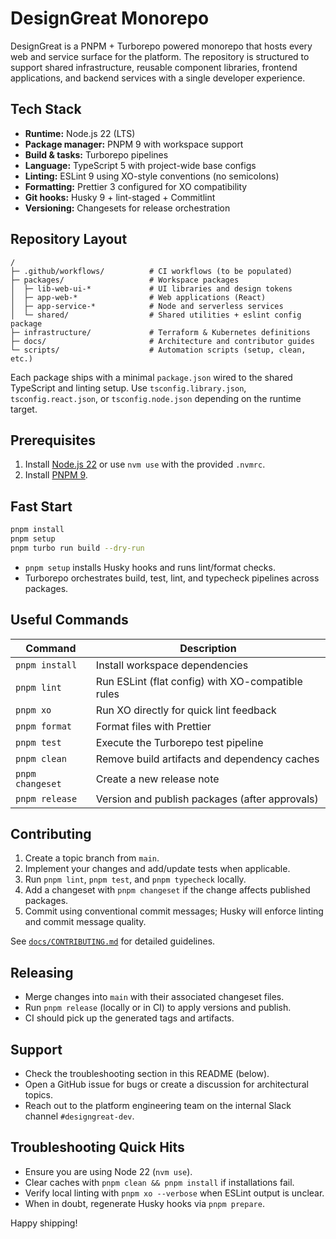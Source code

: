 # DesignGreat Monorepo

DesignGreat is a PNPM + Turborepo powered monorepo that hosts every web and service surface for the
platform. The repository is structured to support shared infrastructure, reusable component
libraries, frontend applications, and backend services with a single developer experience.

## Tech Stack

- **Runtime:** Node.js 22 (LTS)
- **Package manager:** PNPM 9 with workspace support
- **Build & tasks:** Turborepo pipelines
- **Language:** TypeScript 5 with project-wide base configs
- **Linting:** ESLint 9 using XO-style conventions (no semicolons)
- **Formatting:** Prettier 3 configured for XO compatibility
- **Git hooks:** Husky 9 + lint-staged + Commitlint
- **Versioning:** Changesets for release orchestration

## Repository Layout

```
/
├─ .github/workflows/          # CI workflows (to be populated)
├─ packages/                   # Workspace packages
│  ├─ lib-web-ui-*             # UI libraries and design tokens
│  ├─ app-web-*                # Web applications (React)
│  ├─ app-service-*            # Node and serverless services
│  └─ shared/                  # Shared utilities + eslint config package
├─ infrastructure/             # Terraform & Kubernetes definitions
├─ docs/                       # Architecture and contributor guides
└─ scripts/                    # Automation scripts (setup, clean, etc.)
```

Each package ships with a minimal `package.json` wired to the shared TypeScript and linting setup.
Use `tsconfig.library.json`, `tsconfig.react.json`, or `tsconfig.node.json` depending on the runtime
target.

## Prerequisites

1. Install [Node.js 22](https://nodejs.org/dist/latest-v22.x/) or use `nvm use` with the provided
   `.nvmrc`.
2. Install [PNPM 9](https://pnpm.io/installation).

## Fast Start

```bash
pnpm install
pnpm setup
pnpm turbo run build --dry-run
```

- `pnpm setup` installs Husky hooks and runs lint/format checks.
- Turborepo orchestrates build, test, lint, and typecheck pipelines across packages.

## Useful Commands

| Command          | Description                                       |
| ---------------- | ------------------------------------------------- |
| `pnpm install`   | Install workspace dependencies                    |
| `pnpm lint`      | Run ESLint (flat config) with XO-compatible rules |
| `pnpm xo`        | Run XO directly for quick lint feedback           |
| `pnpm format`    | Format files with Prettier                        |
| `pnpm test`      | Execute the Turborepo test pipeline               |
| `pnpm clean`     | Remove build artifacts and dependency caches      |
| `pnpm changeset` | Create a new release note                         |
| `pnpm release`   | Version and publish packages (after approvals)    |

## Contributing

1. Create a topic branch from `main`.
2. Implement your changes and add/update tests when applicable.
3. Run `pnpm lint`, `pnpm test`, and `pnpm typecheck` locally.
4. Add a changeset with `pnpm changeset` if the change affects published packages.
5. Commit using conventional commit messages; Husky will enforce linting and commit message quality.

See [`docs/CONTRIBUTING.md`](docs/CONTRIBUTING.md) for detailed guidelines.

## Releasing

- Merge changes into `main` with their associated changeset files.
- Run `pnpm release` (locally or in CI) to apply versions and publish.
- CI should pick up the generated tags and artifacts.

## Support

- Check the troubleshooting section in this README (below).
- Open a GitHub issue for bugs or create a discussion for architectural topics.
- Reach out to the platform engineering team on the internal Slack channel `#designgreat-dev`.

## Troubleshooting Quick Hits

- Ensure you are using Node 22 (`nvm use`).
- Clear caches with `pnpm clean && pnpm install` if installations fail.
- Verify local linting with `pnpm xo --verbose` when ESLint output is unclear.
- When in doubt, regenerate Husky hooks via `pnpm prepare`.

Happy shipping!
